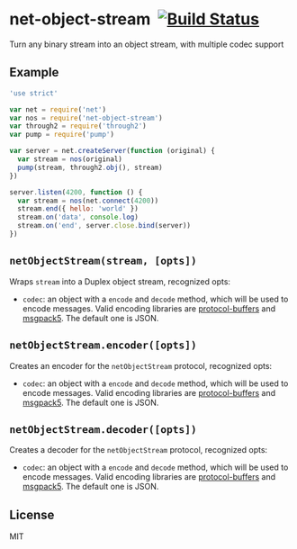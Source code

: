 # net-object-stream&nbsp;&nbsp;[![Build Status](https://travis-ci.org/mcollina/net-object-stream.png)](https://travis-ci.org/mcollina/net-object-stream)

Turn any binary stream into an object stream, with multiple codec support

## Example

```js
'use strict'

var net = require('net')
var nos = require('net-object-stream')
var through2 = require('through2')
var pump = require('pump')

var server = net.createServer(function (original) {
  var stream = nos(original)
  pump(stream, through2.obj(), stream)
})

server.listen(4200, function () {
  var stream = nos(net.connect(4200))
  stream.end({ hello: 'world' })
  stream.on('data', console.log)
  stream.on('end', server.close.bind(server))
})
```

## `netObjectStream(stream, [opts])`

Wraps `stream` into a Duplex object stream, recognized opts:

* `codec`: an object with a `encode` and `decode` method, which will
  be used to encode messages. Valid encoding libraries are
  [protocol-buffers](http://npm.im/protocol-buffers) and
  [msgpack5](http://npm.im/msgpack5). The default one is JSON.

## `netObjectStream.encoder([opts])`

Creates an encoder for the `netObjectStream` protocol, recognized opts:

* `codec`: an object with a `encode` and `decode` method, which will
  be used to encode messages. Valid encoding libraries are
  [protocol-buffers](http://npm.im/protocol-buffers) and
  [msgpack5](http://npm.im/msgpack5). The default one is JSON.

## `netObjectStream.decoder([opts])`

Creates a decoder for the `netObjectStream` protocol, recognized opts:

* `codec`: an object with a `encode` and `decode` method, which will
  be used to encode messages. Valid encoding libraries are
  [protocol-buffers](http://npm.im/protocol-buffers) and
  [msgpack5](http://npm.im/msgpack5). The default one is JSON.

## License

MIT
